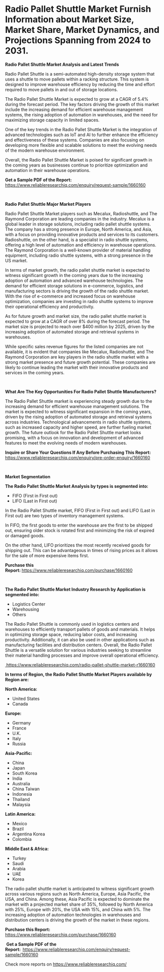 <p><h1>Radio Pallet Shuttle Market Furnish Information about Market Size, Market Share, Market Dynamics, and Projections Spanning from 2024 to 2031.</h1></p><p><strong>Radio Pallet Shuttle Market Analysis and Latest Trends</strong></p>
<p><p>Radio Pallet Shuttle is a semi-automated high-density storage system that uses a shuttle to move pallets within a racking structure. This system is designed to improve warehouse efficiency by reducing the time and effort required to move pallets in and out of storage locations.</p><p>The Radio Pallet Shuttle Market is expected to grow at a CAGR of 5.4% during the forecast period. The key factors driving the growth of this market include the increasing demand for efficient warehouse management systems, the rising adoption of automation in warehouses, and the need for maximizing storage capacity in limited spaces.</p><p>One of the key trends in the Radio Pallet Shuttle Market is the integration of advanced technologies such as IoT and AI to further enhance the efficiency and effectiveness of these systems. Companies are also focusing on developing more flexible and scalable solutions to meet the evolving needs of the modern warehouse environment.</p><p>Overall, the Radio Pallet Shuttle Market is poised for significant growth in the coming years as businesses continue to prioritize optimization and automation in their warehouse operations.</p></p>
<p><strong>Get a Sample PDF of the Report:&nbsp;</strong> <a href="https://www.reliableresearchiq.com/enquiry/request-sample/1660160">https://www.reliableresearchiq.com/enquiry/request-sample/1660160</a></p>
<p>&nbsp;</p>
<p><strong>Radio Pallet Shuttle Major Market Players</strong></p>
<p><p>Radio Pallet Shuttle Market players such as Mecalux, Radioshuttle, and The Raymond Corporation are leading companies in the industry. Mecalux is a global leader in storage solutions, including radio pallet shuttle systems. The company has a strong presence in Europe, North America, and Asia, with a focus on providing innovative products and services to its customers. Radioshuttle, on the other hand, is a specialist in radio shuttle systems, offering a high level of automation and efficiency in warehouse operations. The Raymond Corporation is a well-known provider of material handling equipment, including radio shuttle systems, with a strong presence in the US market.</p><p>In terms of market growth, the radio pallet shuttle market is expected to witness significant growth in the coming years due to the increasing adoption of automation and advanced warehouse technologies. The demand for efficient storage solutions in e-commerce, logistics, and manufacturing sectors is driving the growth of the radio shuttle market. With the rise of e-commerce and increased focus on warehouse optimization, companies are investing in radio shuttle systems to improve their operational efficiency and productivity.</p><p>As for future growth and market size, the radio pallet shuttle market is expected to grow at a CAGR of over 8% during the forecast period. The market size is projected to reach over $400 million by 2025, driven by the increasing adoption of automated storage and retrieval systems in warehouses.</p><p>While specific sales revenue figures for the listed companies are not available, it is evident that companies like Mecalux, Radioshuttle, and The Raymond Corporation are key players in the radio shuttle market with a strong market presence and future growth potential. These companies are likely to continue leading the market with their innovative products and services in the coming years.</p></p>
<p>&nbsp;</p>
<p><strong>What Are The Key Opportunities For Radio Pallet Shuttle Manufacturers?</strong></p>
<p><p>The Radio Pallet Shuttle market is experiencing steady growth due to the increasing demand for efficient warehouse management solutions. The market is expected to witness significant expansion in the coming years, driven by the rising adoption of automated storage and retrieval systems across industries. Technological advancements in radio shuttle systems, such as increased capacity and higher speed, are further fueling market growth. The future outlook for the Radio Pallet Shuttle market looks promising, with a focus on innovation and development of advanced features to meet the evolving needs of modern warehouses.</p></p>
<p><strong>Inquire or Share Your Questions If Any Before Purchasing This Report:</strong> <a href="https://www.reliableresearchiq.com/enquiry/pre-order-enquiry/1660160">https://www.reliableresearchiq.com/enquiry/pre-order-enquiry/1660160</a></p>
<p>&nbsp;</p>
<p><strong>Market Segmentation</strong></p>
<p><strong>The Radio Pallet Shuttle Market Analysis by types is segmented into:</strong></p>
<p><ul><li>FIFO (First in First out)</li><li>LIFO (Last in First out)</li></ul></p>
<p><p>In the Radio Pallet Shuttle market, FIFO (First in First out) and LIFO (Last in First out) are two types of inventory management systems. </p><p>In FIFO, the first goods to enter the warehouse are the first to be shipped out, ensuring older stock is rotated first and minimizing the risk of expired or damaged goods. </p><p>On the other hand, LIFO prioritizes the most recently received goods for shipping out. This can be advantageous in times of rising prices as it allows for the sale of more expensive items first.</p></p>
<p><strong>Purchase this Report:&nbsp;</strong><a href="https://www.reliableresearchiq.com/purchase/1660160">https://www.reliableresearchiq.com/purchase/1660160</a></p>
<p>&nbsp;</p>
<p><strong>The Radio Pallet Shuttle Market Industry Research by Application is segmented into:</strong></p>
<p><ul><li>Logistics Center</li><li>Warehousing</li><li>Others</li></ul></p>
<p><p>The Radio Pallet Shuttle is commonly used in logistics centers and warehouses to efficiently transport pallets of goods and materials. It helps in optimizing storage space, reducing labor costs, and increasing productivity. Additionally, it can also be used in other applications such as manufacturing facilities and distribution centers. Overall, the Radio Pallet Shuttle is a versatile solution for various industries seeking to streamline their material handling processes and improve overall operational efficiency.</p></p>
<p><a href="https://www.reliableresearchiq.com/radio-pallet-shuttle-market-r1660160">&nbsp;https://www.reliableresearchiq.com/radio-pallet-shuttle-market-r1660160</a></p>
<p><strong>In terms of Region, the Radio Pallet Shuttle Market Players available by Region are:</strong></p>
<p>
    <p> <strong> North America: </strong>
        <ul>
            <li>United States</li>
            <li>Canada</li>
        </ul>
        </p> 
    <p> <strong> Europe: </strong>
        <ul>
            <li>Germany</li>
            <li>France</li>
            <li>U.K.</li>
            <li>Italy</li>
            <li>Russia</li>
        </ul>
        </p> 
    <p> <strong> Asia-Pacific: </strong>
        <ul>
            <li>China</li>
            <li>Japan</li>
            <li>South Korea</li>
            <li>India</li>
            <li>Australia</li>
            <li>China Taiwan</li>
            <li>Indonesia</li>
            <li>Thailand</li>
            <li>Malaysia</li>
        </ul>
        </p> 
    <p> <strong> Latin America: </strong>
        <ul>
            <li>Mexico</li>
            <li>Brazil</li>
            <li>Argentina Korea</li>
            <li>Colombia</li>
        </ul>
        </p> 
    <p> <strong> Middle East & Africa: </strong>
        <ul>
            <li>Turkey</li>
            <li>Saudi</li>
            <li>Arabia</li>
            <li>UAE</li>
            <li>Korea</li>
        </ul>
    </p>
    </p>
<p><p>The radio pallet shuttle market is anticipated to witness significant growth across various regions such as North America, Europe, Asia Pacific, the USA, and China. Among these, Asia Pacific is expected to dominate the market with a projected market share of 35%, followed by North America with 25%, Europe with 20%, the USA with 15%, and China with 5%. The increasing adoption of automation technologies in warehouses and distribution centers is driving the growth of the market in these regions.</p></p>
<p><strong>Purchase this Report: </strong><a href="https://www.reliableresearchiq.com/purchase/1660160">https://www.reliableresearchiq.com/purchase/1660160</a></p>
<p>&nbsp;<strong>Get a Sample PDF of the Report:&nbsp;&nbsp;</strong><a href="https://www.reliableresearchiq.com/enquiry/request-sample/1660160">https://www.reliableresearchiq.com/enquiry/request-sample/1660160</a></p>
<p><strong></strong></p>
<p>Check more reports on <a href="https://www.reliableresearchiq.com/">https://www.reliableresearchiq.com/</a></p>